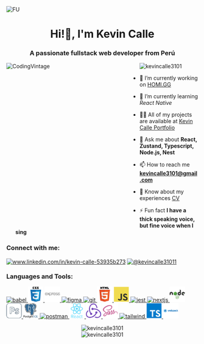 ![FU](https://github.com/user-attachments/assets/0ce53611-d00c-41f5-af0d-560b2a1816a6)
<h1 align="center">Hi!👋, I'm Kevin Calle</h1>
<h3 align="center">A passionate fullstack web developer from Perú</h3>

<img align="left" alt="CodingVintage" width="350" height="425" src="https://res.cloudinary.com/db7abalur/image/upload/v1697049390/Agilix/codingVintage_kbymcx.gif"/>

<p align="right">
<p align="left"> <img src="https://komarev.com/ghpvc/?username=kevincalle3101&label=Profile%20views&color=0e75b6&style=flat" alt="kevincalle3101" /> </p>

- 🔭 I’m currently working on [HOMI.GG](https://github.com/flexworkFullteam/client)

- 🌱 I’m currently learning *React Native*

- 👨‍💻 All of my projects are available at [Kevin Calle Portfolio](https://www.kevincalleportfolio.site)

- 💬 Ask me about **React, Zustand, Typescript, Node.js, Nest**

- 📫 How to reach me **kevincalle3101@gmail.com**

- 📄 Know about my experiences [CV](https://drive.google.com/file/d/1v7hIwMkQs45hOnkYRHLQj103Vw73TDWY/view?usp=sharing)

- ⚡ Fun fact **I have a thick speaking voice, but fine voice when I sing**

<h3 align="left">Connect with me:</h3>
<p align="left">
<a href="https://www.linkedin.com/in/kevin-calle-53935b273/" target="_blank"><img align="center" src="https://raw.githubusercontent.com/rahuldkjain/github-profile-readme-generator/master/src/images/icons/Social/linked-in-alt.svg" alt="www.linkedin.com/in/kevin-calle-53935b273" height="30" width="40" /></a>
<a href="https://www.hackerrank.com/kevincalle31011" target="_blank"><img align="center" src="https://raw.githubusercontent.com/rahuldkjain/github-profile-readme-generator/master/src/images/icons/Social/hackerrank.svg" alt="@kevincalle31011" height="30" width="40" /></a>
</p>

<h3 style="margin-top: 20px">Languages and Tools:</h3>
<p align="left"> <a href="https://babeljs.io/" target="_blank" rel="noreferrer"> <img src="https://www.vectorlogo.zone/logos/babeljs/babeljs-icon.svg" alt="babel" width="40" height="40"/> </a> <a href="https://www.w3schools.com/css/" target="_blank" rel="noreferrer"> <img src="https://raw.githubusercontent.com/devicons/devicon/master/icons/css3/css3-original-wordmark.svg" alt="css3" width="40" height="40"/> </a> <a href="https://expressjs.com" target="_blank" rel="noreferrer"> <img src="https://raw.githubusercontent.com/devicons/devicon/master/icons/express/express-original-wordmark.svg" alt="express" width="40" height="40"/> </a> <a href="https://www.figma.com/" target="_blank" rel="noreferrer"> <img src="https://www.vectorlogo.zone/logos/figma/figma-icon.svg" alt="figma" width="40" height="40"/> </a> <a href="https://git-scm.com/" target="_blank" rel="noreferrer"> <img src="https://www.vectorlogo.zone/logos/git-scm/git-scm-icon.svg" alt="git" width="40" height="40"/> </a> <a href="https://www.w3.org/html/" target="_blank" rel="noreferrer"> <img src="https://raw.githubusercontent.com/devicons/devicon/master/icons/html5/html5-original-wordmark.svg" alt="html5" width="40" height="40"/> </a> <a href="https://developer.mozilla.org/en-US/docs/Web/JavaScript" target="_blank" rel="noreferrer"> <img src="https://raw.githubusercontent.com/devicons/devicon/master/icons/javascript/javascript-original.svg" alt="javascript" width="40" height="40"/> </a> <a href="https://jestjs.io" target="_blank" rel="noreferrer"> <img src="https://www.vectorlogo.zone/logos/jestjsio/jestjsio-icon.svg" alt="jest" width="40" height="40"/> </a> <a href="https://nextjs.org/" target="_blank" rel="noreferrer"> <img src="https://cdn.worldvectorlogo.com/logos/nextjs-2.svg" alt="nextjs" width="40" height="40"/> </a> <a href="https://nodejs.org" target="_blank" rel="noreferrer"> <img src="https://raw.githubusercontent.com/devicons/devicon/master/icons/nodejs/nodejs-original-wordmark.svg" alt="nodejs" width="40" height="40"/> </a> <a href="https://www.photoshop.com/en" target="_blank" rel="noreferrer"> <img src="https://raw.githubusercontent.com/devicons/devicon/master/icons/photoshop/photoshop-line.svg" alt="photoshop" width="40" height="40"/> </a> <a href="https://www.postgresql.org" target="_blank" rel="noreferrer"> <img src="https://raw.githubusercontent.com/devicons/devicon/master/icons/postgresql/postgresql-original-wordmark.svg" alt="postgresql" width="40" height="40"/> </a> <a href="https://postman.com" target="_blank" rel="noreferrer"> <img src="https://www.vectorlogo.zone/logos/getpostman/getpostman-icon.svg" alt="postman" width="40" height="40"/> </a> <a href="https://reactjs.org/" target="_blank" rel="noreferrer"> <img src="https://raw.githubusercontent.com/devicons/devicon/master/icons/react/react-original-wordmark.svg" alt="react" width="40" height="40"/> </a> <a href="https://redux.js.org" target="_blank" rel="noreferrer"> <img src="https://raw.githubusercontent.com/devicons/devicon/master/icons/redux/redux-original.svg" alt="redux" width="40" height="40"/> </a> <a href="https://sass-lang.com" target="_blank" rel="noreferrer"> <img src="https://raw.githubusercontent.com/devicons/devicon/master/icons/sass/sass-original.svg" alt="sass" width="40" height="40"/> </a> <a href="https://tailwindcss.com/" target="_blank" rel="noreferrer"> <img src="https://www.vectorlogo.zone/logos/tailwindcss/tailwindcss-icon.svg" alt="tailwind" width="40" height="40"/> </a> <a href="https://www.typescriptlang.org/" target="_blank" rel="noreferrer"> <img src="https://raw.githubusercontent.com/devicons/devicon/master/icons/typescript/typescript-original.svg" alt="typescript" width="40" height="40"/> </a> <a href="https://webpack.js.org" target="_blank" rel="noreferrer"> <img src="https://raw.githubusercontent.com/devicons/devicon/d00d0969292a6569d45b06d3f350f463a0107b0d/icons/webpack/webpack-original-wordmark.svg" alt="webpack" width="40" height="40"/> </a> </p>

<div style="display: flex; flex-direction: column; align-items: center;">
  <div style="text-align: center;">
    <img src="https://github-readme-stats.vercel.app/api/top-langs?username=kevincalle3101&show_icons=true&locale=en&layout=compact&theme=react" alt="kevincalle3101" />
  </div>

  <div style="text-align: center;">
    <img src="https://github-readme-stats.vercel.app/api?username=kevincalle3101&show_icons=true&locale=en&theme=react" alt="kevincalle3101" />
  </div>
</div>
